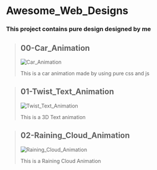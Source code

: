 # Awesome_Web_Designs

### This project contains pure design designed by me

> ## 00-Car_Animation
>
> ![Car_Animation](https://github.com/AdithyanA2005/Awesome_Web_Designs/blob/main/github/00_Screenshot.png)
>
> This is a car animation made by using pure css and js

> ## 01-Twist_Text_Animation
>
> ![Twist_Text_Animation](https://github.com/AdithyanA2005/Awesome_Web_Designs/blob/main/github/01_Screenshot.png)
>
> This is a 3D Text animation

> ## 02-Raining_Cloud_Animation
>
> ![Raining_Cloud_Animation](https://github.com/AdithyanA2005/Awesome_Web_Designs/blob/main/github/02_Screenshot.png)
>
> This is a Raining Cloud Animation
